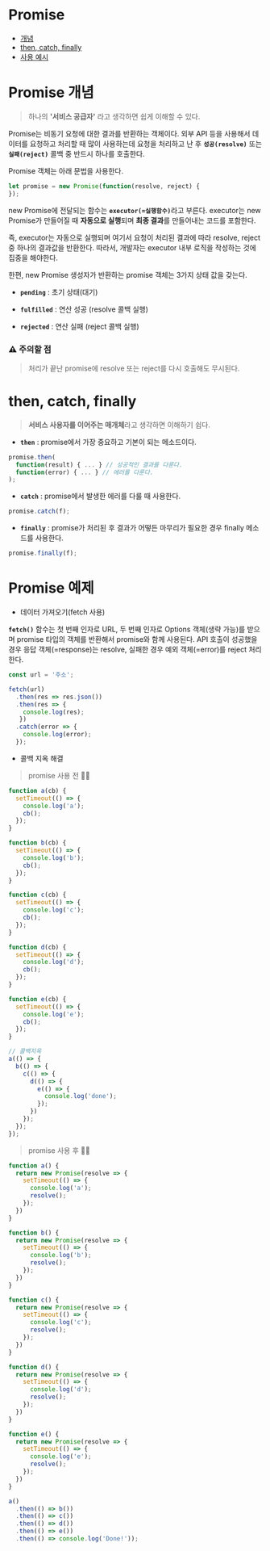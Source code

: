 # Promise

* [개념](#Promise-개념)
* [then, catch, finally](#then-catch-finally)
* [사용 예시](#Promise-예제)

# Promise 개념

> 하나의 <b>'서비스 공급자'</b> 라고 생각하면 쉽게 이해할 수 있다.

Promise는 비동기 요청에 대한 결과를 반환하는 객체이다. 외부 API 등을 사용해서 데이터를 요청하고 
처리할 때 많이 사용하는데 요청을 처리하고 난 후 <b>`성공(resolve)`</b> 또는 <b>`실패(reject)`</b> 콜백 중 반드시 하나를 호출한다.

Promise 객체는 아래 문법을 사용한다.

```javascript
let promise = new Promise(function(resolve, reject) {
});
```

new Promise에 전달되는 함수는 <b>`executor(=실행함수)`</b>라고 부른다. executor는 new Promise가
만들어질 때 <b>자동으로 실행</b>되며 <b>최종 결과</b>를 만들어내는 코드를 포함한다.

즉, executor는 자동으로 실행되며 여기서 요청이 처리된 결과에 따라 resolve, reject 중 하나의 
결과값을 반환한다. 따라서, 개발자는 executor 내부 로직을 작성하는 것에 집중을 해야한다.

한편, new Promise 생성자가 반환하는 promise 객체는 3가지 상태 값을 갖는다.

* <b>`pending`</b> : 초기 상태(대기)

* <b>`fulfilled`</b> : 연산 성공 (resolve 콜백 실행)

* <b>`rejected`</b> : 연산 실패 (reject 콜백 실행)

<h3>⚠️ 주의할 점</h3>

> 처리가 끝난 promise에 resolve 또는 reject를 다시 호출해도 무시된다.

# then, catch, finally

> <b>서비스 사용자를 이어주는 매개체</b>라고 생각하면 이해하기 쉽다.

* <b>`then`</b> : promise에서 가장 중요하고 기본이 되는 메소드이다. 

```javascript
promise.then(
  function(result) { ... } // 성공적인 결과를 다룬다.
  function(error) { ... } // 에러를 다룬다.
);
```

* <b>`catch`</b> : promise에서 발생한 에러를 다룰 때 사용한다.

```javascript
promise.catch(f);
```

* <b>`finally`</b> : promise가 처리된 후 결과가 어떻든 마무리가 필요한 경우 finally 메소드를 사용한다.

```javascript
promise.finally(f);
```

# Promise 예제

* 데이터 가져오기(fetch 사용)

<b>`fetch()`</b> 함수는 첫 번째 인자로 URL, 두 번째 인자로 Options 객체(생략 가능)를 받으며
promise 타입의 객체를 반환해서 promise와 함께 사용된다. API 호출이 성공했을 경우 응답 객체(=response)는
resolve, 실패한 경우 예외 객체(=error)를 reject 처리한다.

```javascript
const url = '주소';

fetch(url)
  .then(res => res.json())
  .then(res => {
    console.log(res);
   })
  .catch(error => {
    console.log(error);
  });
```

* 콜백 지옥 해결

> promise 사용 전 👎🏻

```javascript
function a(cb) {
  setTimeout(() => {
    console.log('a');
    cb();
  });
}

function b(cb) {
  setTimeout(() => {
    console.log('b');
    cb();
  });
}

function c(cb) {
  setTimeout(() => {
    console.log('c');
    cb();
  });
}

function d(cb) {
  setTimeout(() => {
    console.log('d');
    cb();
  });
}

function e(cb) {
  setTimeout(() => {
    console.log('e');
    cb();
  });
}

// 콜백지옥
a(() => {
  b(() => {
    c(() => {
      d(() => {
        e(() => {
          console.log('done');
        });
      })
    });
  });
});
```

> promise 사용 후 👍🏻

```javascript
function a() {
  return new Promise(resolve => {
    setTimeout(() => {
      console.log('a');
      resolve();
    });
  })
}

function b() {
  return new Promise(resolve => {
    setTimeout(() => {
      console.log('b');
      resolve();
    });
  })
}

function c() {
  return new Promise(resolve => {
    setTimeout(() => {
      console.log('c');
      resolve();
    });
  })
}

function d() {
  return new Promise(resolve => {
    setTimeout(() => {
      console.log('d');
      resolve();
    });
  })
}

function e() {
  return new Promise(resolve => {
    setTimeout(() => {
      console.log('e');
      resolve();
    });
  })
}

a()
  .then(() => b())
  .then(() => c())
  .then(() => d())
  .then(() => e())
  .then(() => console.log('Done!'));
```

